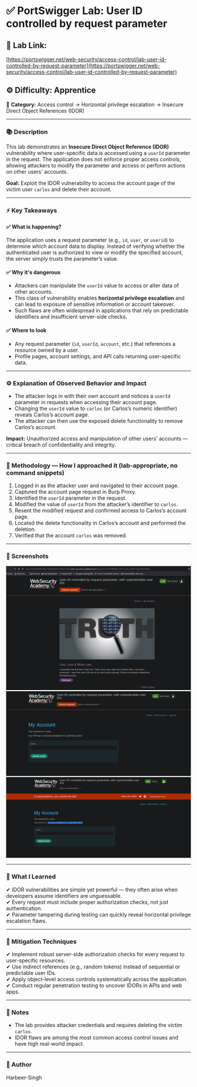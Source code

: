# ✅ **PortSwigger Lab: User ID controlled by request parameter**

## 🔗 **Lab Link:**

[https://portswigger.net/web-security/access-control/lab-user-id-controlled-by-request-parameter](https://portswigger.net/web-security/access-control/lab-user-id-controlled-by-request-parameter)

## ⚙️ **Difficulty:** Apprentice

📂 **Category:** Access control → Horizontal privilege escalation → Insecure Direct Object References (IDOR)

---

### 📚 **Description**

This lab demonstrates an **Insecure Direct Object Reference (IDOR)** vulnerability where user-specific data is accessed using a `userId` parameter in the request. The application does not enforce proper access controls, allowing attackers to modify the parameter and access or perform actions on other users' accounts.

**Goal:** Exploit the IDOR vulnerability to access the account page of the victim user `carlos` and delete their account.

---

### ⚡ **Key Takeaways**

#### ✅ What is happening?

The application uses a request parameter (e.g., `id`, `user`, or `userid`) to determine which account data to display. Instead of verifying whether the authenticated user is authorized to view or modify the specified account, the server simply trusts the parameter’s value.

#### ✅ Why it's dangerous

* Attackers can manipulate the `userId` value to access or alter data of other accounts.
* This class of vulnerability enables **horizontal privilege escalation** and can lead to exposure of sensitive information or account takeover.
* Such flaws are often widespread in applications that rely on predictable identifiers and insufficient server-side checks.

#### ✅ Where to look

* Any request parameter (`id`, `userId`, `account`, etc.) that references a resource owned by a user.
* Profile pages, account settings, and API calls returning user-specific data.

---

### ⚙️ **Explanation of Observed Behavior and Impact**

* The attacker logs in with their own account and notices a `userId` parameter in requests when accessing their account page.
* Changing the `userId` value to `carlos` (or Carlos’s numeric identifier) reveals Carlos’s account page.
* The attacker can then use the exposed delete functionality to remove Carlos’s account.

**Impact:** Unauthorized access and manipulation of other users’ accounts — critical breach of confidentiality and integrity.

---

### 🧪 Methodology — How I approached it (lab-appropriate, no command snippets)

1. Logged in as the attacker user and navigated to their account page.
2. Captured the account page request in Burp Proxy.
3. Identified the `userId` parameter in the request.
4. Modified the value of `userId` from the attacker’s identifier to `carlos`.
5. Resent the modified request and confirmed access to Carlos’s account page.
6. Located the delete functionality in Carlos’s account and performed the deletion.
7. Verified that the account `carlos` was removed.

---

### 📸 Screenshots 
![Intercepted Request](https://github.com/Harbeer-Singh/Portswigger-Labs/blob/main/ACCESS%20CONTROL/LAB-6/images/1.png)
![Intercepted Request](https://github.com/Harbeer-Singh/Portswigger-Labs/blob/main/ACCESS%20CONTROL/LAB-6/images/2.png)
![Intercepted Request](https://github.com/Harbeer-Singh/Portswigger-Labs/blob/main/ACCESS%20CONTROL/LAB-6/images/3.png)

---

### 📝 What I Learned

✔ IDOR vulnerabilities are simple yet powerful — they often arise when developers assume identifiers are unguessable.                              
✔ Every request must include proper authorization checks, not just authentication.                       
✔ Parameter tampering during testing can quickly reveal horizontal privilege escalation flaws.                      

---

### 🔐 Mitigation Techniques

✔ Implement robust server-side authorization checks for every request to user-specific resources.                          
✔ Use indirect references (e.g., random tokens) instead of sequential or predictable user IDs.                            
✔ Apply object-level access controls systematically across the application.                                      
✔ Conduct regular penetration testing to uncover IDORs in APIs and web apps.                 
 
---

### 🧾 Notes

* The lab provides attacker credentials and requires deleting the victim `carlos`.
* IDOR flaws are among the most common access control issues and have high real-world impact.

---

### 👤 Author

Harbeer-Singh
